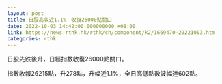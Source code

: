 ```yaml
---
layout: post
title: 日股高收近1.1%　收復26000點關口
date: 2022-10-03 14:42:00.000000000 +08:00
link: https://news.rthk.hk/rthk/ch/component/k2/1669470-20221003.htm
categories: rthk
---
```


日股先跌後升，日經指數收復26000點關口。

指數收報26215點，升278點，升幅近1.1%，全日高低點數波幅達602點。
